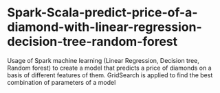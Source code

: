 # Spark-Scala-predict-price-of-a-diamond-with-linear-regression-decision-tree-random-forest
Usage of Spark machine learning (Linear Regression, Decision tree, Random forest) to create a model that predicts a price of diamonds on a basis of different features of them. GridSearch is applied to find the best combination of parameters of a model
